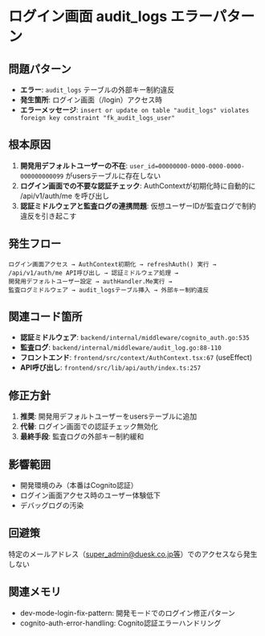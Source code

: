 # ログイン画面 audit_logs エラーパターン

## 問題パターン
- **エラー**: `audit_logs` テーブルの外部キー制約違反
- **発生箇所**: ログイン画面（/login）アクセス時
- **エラーメッセージ**: `insert or update on table "audit_logs" violates foreign key constraint "fk_audit_logs_user"`

## 根本原因
1. **開発用デフォルトユーザーの不在**: `user_id=00000000-0000-0000-0000-000000000099` がusersテーブルに存在しない
2. **ログイン画面での不要な認証チェック**: AuthContextが初期化時に自動的に /api/v1/auth/me を呼び出し
3. **認証ミドルウェアと監査ログの連携問題**: 仮想ユーザーIDが監査ログで制約違反を引き起こす

## 発生フロー
```
ログイン画面アクセス → AuthContext初期化 → refreshAuth() 実行 →
/api/v1/auth/me API呼び出し → 認証ミドルウェア処理 → 
開発用デフォルトユーザー設定 → authHandler.Me実行 →
監査ログミドルウェア → audit_logsテーブル挿入 → 外部キー制約違反
```

## 関連コード箇所
- **認証ミドルウェア**: `backend/internal/middleware/cognito_auth.go:535`
- **監査ログ**: `backend/internal/middleware/audit_log.go:88-110`
- **フロントエンド**: `frontend/src/context/AuthContext.tsx:67` (useEffect)
- **API呼び出し**: `frontend/src/lib/api/auth/index.ts:257`

## 修正方針
1. **推奨**: 開発用デフォルトユーザーをusersテーブルに追加
2. **代替**: ログイン画面での認証チェック無効化
3. **最終手段**: 監査ログの外部キー制約緩和

## 影響範囲
- 開発環境のみ（本番はCognito認証）
- ログイン画面アクセス時のユーザー体験低下
- デバッグログの汚染

## 回避策
特定のメールアドレス（super_admin@duesk.co.jp等）でのアクセスなら発生しない

## 関連メモリ
- dev-mode-login-fix-pattern: 開発モードでのログイン修正パターン
- cognito-auth-error-handling: Cognito認証エラーハンドリング